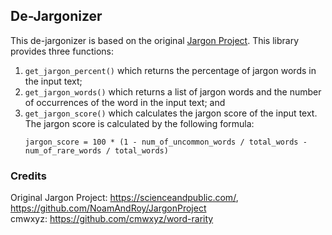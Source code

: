 ## De-Jargonizer

This de-jargonizer is based on the original [Jargon
Project](https://github.com/NoamAndRoy/JargonProject). This library provides
three functions:

 1. `get_jargon_percent()` which returns the percentage of jargon words in the input text;
 2. `get_jargon_words()` which returns a list of jargon words and the number of occurrences of the word in the input text; and
 3. `get_jargon_score()` which calculates the jargon score of the input text. The jargon score is calculated by the following formula:
    ```
    jargon_score = 100 * (1 - num_of_uncommon_words / total_words - num_of_rare_words / total_words)
    ```

### Credits
Original Jargon Project: https://scienceandpublic.com/, https://github.com/NoamAndRoy/JargonProject <br />
cmwxyz: https://github.com/cmwxyz/word-rarity
